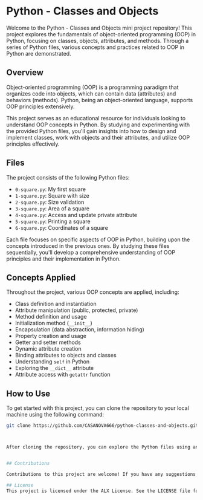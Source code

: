 # Python - Classes and Objects

Welcome to the Python - Classes and Objects mini project repository! This project explores the fundamentals of object-oriented programming (OOP) in Python, focusing on classes, objects, attributes, and methods. Through a series of Python files, various concepts and practices related to OOP in Python are demonstrated.

## Overview

Object-oriented programming (OOP) is a programming paradigm that organizes code into objects, which can contain data (attributes) and behaviors (methods). Python, being an object-oriented language, supports OOP principles extensively.

This project serves as an educational resource for individuals looking to understand OOP concepts in Python. By studying and experimenting with the provided Python files, you'll gain insights into how to design and implement classes, work with objects and their attributes, and utilize OOP principles effectively.

## Files

The project consists of the following Python files:

- `0-square.py`: My first square
- `1-square.py`: Square with size
- `2-square.py`: Size validation
- `3-square.py`: Area of a square
- `4-square.py`: Access and update private attribute
- `5-square.py`: Printing a square
- `6-square.py`: Coordinates of a square

Each file focuses on specific aspects of OOP in Python, building upon the concepts introduced in the previous ones. By studying these files sequentially, you'll develop a comprehensive understanding of OOP principles and their implementation in Python.

## Concepts Applied

Throughout the project, various OOP concepts are applied, including:

- Class definition and instantiation
- Attribute manipulation (public, protected, private)
- Method definition and usage
- Initialization method (`__init__`)
- Encapsulation (data abstraction, information hiding)
- Property creation and usage
- Getter and setter methods
- Dynamic attribute creation
- Binding attributes to objects and classes
- Understanding `self` in Python
- Exploring the `__dict__` attribute
- Attribute access with `getattr` function

## How to Use

To get started with this project, you can clone the repository to your local machine using the following command:

```bash
git clone https://github.com/CASANOVA666/python-classes-and-objects.git



After cloning the repository, you can explore the Python files using any text editor or Python IDE of your choice. Feel free to modify and experiment with the code to deepen your understanding of OOP concepts in Python.


## Contributions

Contributions to this project are welcome! If you have any suggestions, improvements, or additional examples related to OOP in Python, feel free to submit a pull request. Together, we can make this project a valuable resource for the Python community.

## License
This project is licensed under the ALX License. See the LICENSE file for details.
